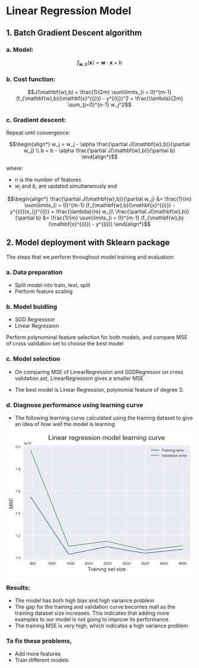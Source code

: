 # Linear Regression Model

## 1.  Batch Gradient Descent algorithm
### a. Model: 
$$ f_{\mathbf{w},b}(\mathbf{x}) = \mathbf{w} \cdot \mathbf{x} + b $$

### b. Cost function:
$$J(\mathbf{w},b) = \frac{1}{2m} \sum\limits_{i = 0}^{m-1} (f_{\mathbf{w},b}(\mathbf{x}^{(i)}) - y^{(i)})^2 + \frac{\lambda}{2m}  \sum_{j=0}^{n-1} w_j^2$$ 

### c. Gradient descent: 
Repeat until convergence: 

$$\begin{align*}
w_j = w_j -  \alpha \frac{\partial J(\mathbf{w},b)}{\partial w_j} \\ 
b = b -  \alpha \frac{\partial J(\mathbf{w},b)}{\partial b}
\end{align*}$$

where: 
* n is the number of features
* $w_j$ and $b$, are updated simultaneously and

$$\begin{align*}
\frac{\partial J(\mathbf{w},b)}{\partial w_j}  &= \frac{1}{m} \sum\limits_{i = 0}^{m-1} (f_{\mathbf{w},b}(\mathbf{x}^{(i)}) - y^{(i)})x_{j}^{(i)}  +  \frac{\lambda}{m} w_j\\
\frac{\partial J(\mathbf{w},b)}{\partial b}  &= \frac{1}{m} \sum\limits_{i = 0}^{m-1} (f_{\mathbf{w},b}(\mathbf{x}^{(i)}) - y^{(i)})
\end{align*}$$

## 2. Model deployment with Sklearn package 
The steps that we perform throughout model training and evaluation:
### a. Data preparation
- Split model into train, test, split
- Perform feature scaling
### b. Model buidling
- SGD Regresssor
- Linear Regression

Perform polynominal feature selection for both models, and compare MSE of cross validation set to choose the best model

### c. Model selection

- On comparing MSE of LinearRegression and SGDRegressor on cross validation set, LinearRegression gives a smaller MSE

- The best model is Linear Regression, polynomial feature of degree 3.

### d. Diagnose performance using learning curve

- The following learning curve calculated using the training dataset to give an idea of how well the model is learning

![Alt text](img/learning-curve.png)

### Results: 
- The model has both high bias and high variance problem
- The gap for the training and validation curve becomes mall as the training dataset size increases. This indicates that adding more examples to our model is not going to improve its performance. 
- The training MSE is very high, which indicates a high variance problem

### To fix these problems,
- Add more features
- Train different models
